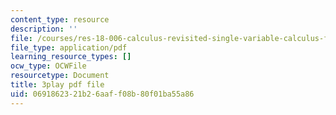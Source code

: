 ```yaml
---
content_type: resource
description: ''
file: /courses/res-18-006-calculus-revisited-single-variable-calculus-fall-2010/0691862321b26aaff08b80f01ba55a86_2f8CoFvB8uk.pdf
file_type: application/pdf
learning_resource_types: []
ocw_type: OCWFile
resourcetype: Document
title: 3play pdf file
uid: 06918623-21b2-6aaf-f08b-80f01ba55a86
---
```

